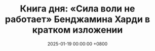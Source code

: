 ---
title: "Книга дня: «Сила воли не работает» Бенджамина Харди в кратком изложении"
description: >-
  В книге «Сила воли не работает» Бенджамин Харди утверждает, что полагаться только на силу воли для достижения целей — ненадёжный подход. Вместо этого он предлагает сосредоточиться на создании окружения, которое поддерживает желаемые изменения. Харди объясняет, как внешние факторы — люди, привычки, среда — формируют наше поведение сильнее, чем внутренняя мотивация. Узнайте, как изменить жизнь без силы воли! Обзор книги Бенджамина Харди о привычках и саморазвитии. Читайте сейчас!
date: 2025-01-19 00:00:00 +0800
categories: [Мышление, Конспекты-книг]
tags:
  [
    сила-воли-не-работает,
    бенджамин-харди,
    саморазвитие,
    привычки,
    психология,
    продуктивность,
    личностный-рост,
    мотивация,
    постановка-целей,
    изменение-мышления,
    успех,
    самодисциплина
  ]
image: 
alt: Обзор книги Сила воли не работает Бенджамина Харди
fallback:
  - 
  -
---
